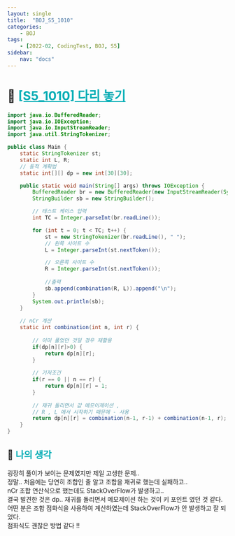 ```yaml
---
layout: single
title:  "BOJ_S5_1010"
categories: 
    - BOJ
tags: 
    - [2022-02, CodingTest, BOJ, S5]
sidebar:
    nav: "docs"
---
```


# 📁 <b><a style="color:#00adb5" href="https://www.acmicpc.net/problem/1010" target=_blank>[S5_1010] 다리 놓기</a></b>

```java
import java.io.BufferedReader;
import java.io.IOException;
import java.io.InputStreamReader;
import java.util.StringTokenizer;

public class Main {
	static StringTokenizer st;
	static int L, R;
	// 동적 계획법
	static int[][] dp = new int[30][30];

	public static void main(String[] args) throws IOException {
		BufferedReader br = new BufferedReader(new InputStreamReader(System.in));
		StringBuilder sb = new StringBuilder();

		// 테스트 케이스 입력
		int TC = Integer.parseInt(br.readLine());

		for (int t = 0; t < TC; t++) {
			st = new StringTokenizer(br.readLine(), " ");
			// 왼쪽 사이트 수
			L = Integer.parseInt(st.nextToken());

			// 오른쪽 사이트 수
			R = Integer.parseInt(st.nextToken());
			
			//출력
			sb.append(combination(R, L)).append("\n");
		}
		System.out.println(sb);
	}
	
	// nCr 계산
	static int combination(int n, int r) {
		
		// 이미 풀었던 것일 경우 재활용
		if(dp[n][r]>0) {
			return dp[n][r];
		}
		
		// 기저조건
		if(r == 0 || n == r) {
			return dp[n][r] = 1;
		}
		
		// 재귀 돌리면서 값 메모이제이션 , 
		// R , L 에서 시작하기 때문에 - 사용
		return dp[n][r] = combination(n-1, r-1) + combination(n-1, r);
	}
}
```


## 🤔 <b><a style="color:#00adb5">나의 생각</a></b>
굉장히 풀이가 보이는 문제였지만 제일 고생한 문제..<br>
정말.. 처음에는 당연히 조합인 줄 알고 조합을 재귀로 했는데 실패하고.. <br>
nCr 조합 연산식으로 했는데도 StackOverFlow가 발생하고..<br>
결국 발견한 것은 dp.. 재귀를 돌리면서 메모제이션 하는 것이 키 포인트 였던 것 같다.<br>
어떤 분은 조합 점화식을 사용하여 계산하였는데 StackOverFlow가 안 발생하고 잘 되었다.<br>
점화식도 괜찮은 방법 같다 !!